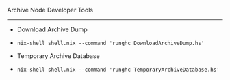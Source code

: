 Archive Node Developer Tools

<hr>

- Download Archive Dump
* `nix-shell shell.nix --command 'runghc DownloadArchiveDump.hs'`

- Temporary Archive Database
* `nix-shell shell.nix --command 'runghc TemporaryArchiveDatabase.hs'`

